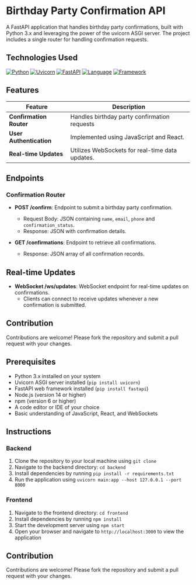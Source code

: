 # Birthday Party Confirmation API

A FastAPI application that handles birthday party confirmations, built with Python 3.x and leveraging the power of the uvicorn ASGI server. The project includes a single router for handling confirmation requests.

## Technologies Used

[![Python](https://img.shields.io/badge/Python-3.x-blue.svg)](https://www.python.org/)
[![Uvicorn](https://img.shields.io/badge/Uvicorn-ASGI%20Server-green.svg)](https://www.uvicorn.org/en/latest/)
[![FastAPI](https://img.shields.io/badge/FastAPI-Web%20Framework-blue.svg)](https://fastapi.tiangolo.com/)
[![Language](https://img.shields.io/badge/Language-JavaScript-brightgreen.svg)](https://www.javascript.com/)
[![Framework](https://img.shields.io/badge/Framework-React-blue.svg)](https://reactjs.org/)

## Features

| Feature | Description |
| --- | --- |
| **Confirmation Router** | Handles birthday party confirmation requests |
| **User Authentication** | Implemented using JavaScript and React. |
| **Real-time Updates** | Utilizes WebSockets for real-time data updates. |

## Endpoints

### Confirmation Router

- **POST /confirm**: Endpoint to submit a birthday party confirmation.
    - Request Body: JSON containing `name`, `email`, `phone` and `confirmation_status`.
    - Response: JSON with confirmation details.

- **GET /confirmations**: Endpoint to retrieve all confirmations.
    - Response: JSON array of all confirmation records.

## Real-time Updates

- **WebSocket /ws/updates**: WebSocket endpoint for real-time updates on confirmations.
    - Clients can connect to receive updates whenever a new confirmation is submitted.

## Contribution

Contributions are welcome! Please fork the repository and submit a pull request with your changes.

## Prerequisites

* Python 3.x installed on your system
* Uvicorn ASGI server installed (`pip install uvicorn`)
* FastAPI web framework installed (`pip install fastapi`)
* Node.js (version 14 or higher)
* npm (version 6 or higher)
* A code editor or IDE of your choice
* Basic understanding of JavaScript, React, and WebSockets

## Instructions

### Backend

1. Clone the repository to your local machine using `git clone`
2. Navigate to the backend directory: `cd backend`
3. Install dependencies by running `pip install -r requirements.txt`
4. Run the application using `uvicorn main:app --host 127.0.0.1 --port 8000`

### Frontend

1. Navigate to the frontend directory: `cd frontend`
2. Install dependencies by running `npm install`
3. Start the development server using `npm start`
4. Open your browser and navigate to `http://localhost:3000` to view the application

## Contribution

Contributions are welcome! Please fork the repository and submit a pull request with your changes.